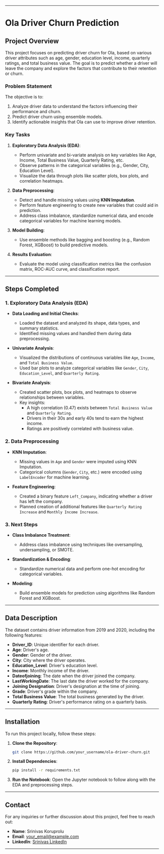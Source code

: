 

---

# Ola Driver Churn Prediction

## Project Overview

This project focuses on predicting driver churn for Ola, based on various driver attributes such as age, gender, education level, income, quarterly ratings, and total business value. The goal is to predict whether a driver will leave the company and explore the factors that contribute to their retention or churn.

### Problem Statement

The objective is to:
1. Analyze driver data to understand the factors influencing their performance and churn.
2. Predict driver churn using ensemble models.
3. Identify actionable insights that Ola can use to improve driver retention.

### Key Tasks

1. **Exploratory Data Analysis (EDA)**:
   - Perform univariate and bi-variate analysis on key variables like Age, Income, Total Business Value, Quarterly Rating, etc.
   - Observe patterns in the categorical variables (e.g., Gender, City, Education Level).
   - Visualize the data through plots like scatter plots, box plots, and correlation heatmaps.

2. **Data Preprocessing**:
   - Detect and handle missing values using **KNN Imputation**.
   - Perform feature engineering to create new variables that could aid in prediction.
   - Address class imbalance, standardize numerical data, and encode categorical variables for machine learning models.

3. **Model Building**:
   - Use ensemble methods like bagging and boosting (e.g., Random Forest, XGBoost) to build predictive models.

4. **Results Evaluation**:
   - Evaluate the model using classification metrics like the confusion matrix, ROC-AUC curve, and classification report.

---

## Steps Completed

### 1. Exploratory Data Analysis (EDA)

- **Data Loading and Initial Checks**:
   - Loaded the dataset and analyzed its shape, data types, and summary statistics.
   - Identified missing values and handled them during data preprocessing.

- **Univariate Analysis**:
   - Visualized the distributions of continuous variables like `Age`, `Income`, and `Total Business Value`.
   - Used bar plots to analyze categorical variables like `Gender`, `City`, `Education_Level`, and `Quarterly Rating`.

- **Bivariate Analysis**:
   - Created scatter plots, box plots, and heatmaps to observe relationships between variables.
   - Key insights:
     - A high correlation (0.47) exists between `Total Business Value` and `Quarterly Rating`.
     - Drivers in their 30s and early 40s tend to earn the highest income.
     - Ratings are positively correlated with business value.

### 2. Data Preprocessing

- **KNN Imputation**:
   - Missing values in `Age` and `Gender` were imputed using KNN Imputation.
   - Categorical columns (`Gender`, `City`, etc.) were encoded using `LabelEncoder` for machine learning.

- **Feature Engineering**:
   - Created a binary feature `Left_Company`, indicating whether a driver has left the company.
   - Planned creation of additional features like `Quarterly Rating Increase` and `Monthly Income Increase`.

### 3. Next Steps

- **Class Imbalance Treatment**: 
   - Address class imbalance using techniques like oversampling, undersampling, or SMOTE.

- **Standardization & Encoding**: 
   - Standardize numerical data and perform one-hot encoding for categorical variables.

- **Modeling**: 
   - Build ensemble models for prediction using algorithms like Random Forest and XGBoost.

---

## Data Description

The dataset contains driver information from 2019 and 2020, including the following features:

- **Driver_ID**: Unique identifier for each driver.
- **Age**: Driver's age.
- **Gender**: Gender of the driver.
- **City**: City where the driver operates.
- **Education_Level**: Driver's education level.
- **Income**: Monthly income of the driver.
- **Dateofjoining**: The date when the driver joined the company.
- **LastWorkingDate**: The last date the driver worked for the company.
- **Joining Designation**: Driver's designation at the time of joining.
- **Grade**: Driver's grade within the company.
- **Total Business Value**: The total business generated by the driver.
- **Quarterly Rating**: Driver's performance rating on a quarterly basis.

---

## Installation

To run this project locally, follow these steps:

1. **Clone the Repository**:
   ```bash
   git clone https://github.com/your_username/ola-driver-churn.git
   ```

2. **Install Dependencies**:
   ```bash
   pip install -r requirements.txt
   ```

3. **Run the Notebook**:
   Open the Jupyter notebook to follow along with the EDA and preprocessing steps.

---



## Contact

For any inquiries or further discussion about this project, feel free to reach out:

- **Name**: Srinivas Koruprolu
- **Email**: your_email@example.com
- **LinkedIn**: [Srinivas LinkedIn](https://www.linkedin.com/in/your_linkedin)

---
